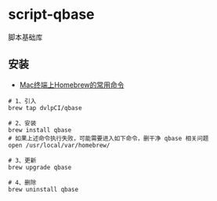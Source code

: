# script-qbase
脚本基础库





## 安装

* [Mac终端上Homebrew的常用命令](https://www.jianshu.com/p/536abd711af2)

```shell
# 1、引入
brew tap dvlpCI/qbase

# 2、安装
brew install qbase
# 如果上述命令执行失败，可能需要进入如下命令，删干净 qbase 相关问题
open /usr/local/var/homebrew/

# 3、更新
brew upgrade qbase

# 4、删除
brew uninstall qbase
```